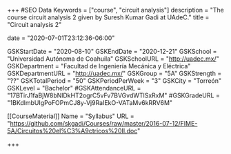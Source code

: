 +++
#SEO Data
Keywords = ["course", "circuit analysis"]
description = "The course circuit analysis 2 given by Suresh Kumar Gadi at UAdeC."
title = "Circuit analysis 2"

date = "2020-07-01T23:12:36-06:00"

GSKStartDate = "2020-08-10"
GSKEndDate = "2020-12-21"
GSKSchool = "Universidad Autónoma de Coahuila"
GSKSchoolURL = "http://uadec.mx/"
GSKDepartment = "Facultad de Ingeniería Mecánica y Eléctrica"
GSKDepartmentURL = "http://uadec.mx/"
GSKGroup = "5A"
GSKStrength = "??"
GSKTotalPeriod = "50"
GSKPeriodPerWeek = "3"
GSKCity = "Torreón"
GSKLevel = "Bachelor"
#GSKAttendanceURL = "17BTirJ1faBjW8bNlDkHT2ogrC5vFv7BVGvdWTlSxRxM"
#GSKGradeURL = "1BKdlmbUIgPoFOPmCJ8y-Vj9RaIEkO-VATaMv6kRRV6M"

[[CourseMaterial]]
    Name = "Syllabus"
    URL = "https://github.com/skgadi/Courses/raw/master/2016-07-12/FIME-5A/Circuitos%20el%C3%A9ctricos%20II.doc"
	
+++